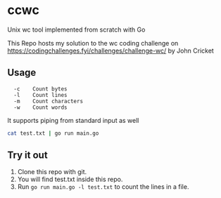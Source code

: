 # ccwc

Unix wc tool implemented from scratch with Go


This Repo hosts my solution to the wc coding challenge on https://codingchallenges.fyi/challenges/challenge-wc/ by John Cricket

## Usage
```
  -c	Count bytes
  -l	Count lines
  -m	Count characters
  -w	Count words
```

It supports piping from standard input as well

```bash
cat test.txt | go run main.go
```

## Try it out

1. Clone this repo with git.
2. You will find test.txt inside this repo.
3. Run ```go run main.go -l test.txt``` to count the lines in a file.
